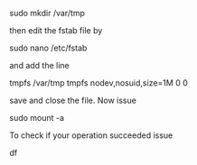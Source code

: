  sudo mkdir /var/tmp 

then edit the fstab file by

 sudo nano /etc/fstab

and add the line

 tmpfs /var/tmp tmpfs nodev,nosuid,size=1M 0 0 

save and close the file. Now issue

 sudo mount -a

To check if your operation succeeded issue

 df

